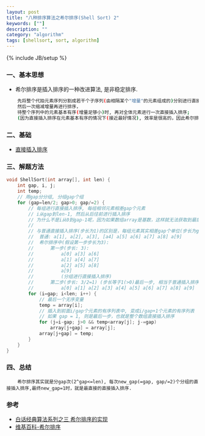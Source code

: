 ```yaml
---
layout: post
title: "八种排序算法之希尔排序(Shell Sort) 2"
keywords: [""]
description: ""
category: "algorithm"
tags: [shellsort, sort, algorithm]
---
```

{% include JB/setup %}

### 一、基本思想
* 希尔排序是插入排序的一种改进算法, 是非稳定排序.

```bash
    先将整个代拍元素序列分割成若干个子序列(由相隔某个"增量"的元素组成的)分别进行直接插入排序, 
    然后一次缩减增量再进行排序，
    待整个序列中的元素基本有序(增量足够小)时, 再对全体元素进行一次直接插入排序;
    (因为直接插入排序在元素基本有序的情况下(接近最好情况), 效率是很高的，因此希尔排序在时间效率上，比直接插入排序要好很多.)
```

### 二、基础
* [直接插入排序]({{site.url}}/2015/10/04/One-out-of-eight-kinds-of-algorithm-1-insertsort.html)

### 三、解题方法

```c
void ShellSort(int array[], int len) {
    int gap, i, j;
    int temp;
    // 用gap分分组, 分组gap个组
    for (gap=len/2; gap>0; gap/=2) {
        // 每组进行直接插入排序, 每组相邻元素相差gap个元素
        // i从gap到len-1, 然后从后往前进行插入排序
        // 为什么不是i从0到gap-1呢，因为如果数组array是基数，这样就无法获取到最后一个元素，i从gap到len-1则可以，无论什么情况，数组最好一个元素是a[len-1]
        // 
        // 与普通直接插入排序(步长为1)的区别是，每组元素其实相差gap个单位(步长为gap)
        //  普通: a[1], a[2], a[3], [a4] a[5] a[6] a[7] a[8] a[9]
        //  希尔排序中(假设第一步步长为3):
        //      第一步(步长: 3):
        //          a[0] a[3] a[6]
        //          a[1] a[4] a[7]
        //          a[2] a[5] a[8]
        //          a[9] 
        //          (分组进行直接插入排序)
        //      第二步(步长: 3/2=1) (步长等于1(>0)最后一步, 相当于普通插入排序):
        //          a[0] a[1] a[2] a[3] a[4] a[5] a[6] a[7] a[8] a[9]
        for (i=gap; i<len; i++) {
            // 最后一个无序变量
            temp = array[i];
            // 插入到前面i/gap个元素的有序列表中, 变成i/gap+1个元素的有序列表
            // 如果 gap = 1, 则是最后一步，也就是整个数组直接插入排序
            for (j=i-gap; j>0 && temp<array[j]; j-=gap)
                array[j+gap] = array[j];
            array[j+gap] = temp;
        }
    }
}
```

### 四、总结

```
    希尔排序其实就是分gap次(2^gap<=len), 每次new_gap(=gap, gap/=2)个分组的直接插入排序,最终new_gap=1时，就是最直接的直接插入排序.
```

### 参考
* [白话经典算法系列之三 希尔排序的实现](http://blog.csdn.net/morewindows/article/details/6668714)
* [维基百科-希尔排序](https://zh.wikipedia.org/wiki/希尔排序)
